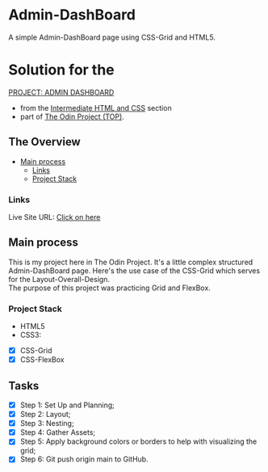 # Admin-DashBoard
A simple Admin-DashBoard page using CSS-Grid and HTML5.

# Solution for the 
[PROJECT: ADMIN DASHBOARD](https://www.theodinproject.com/paths/full-stack-javascript/courses/intermediate-html-and-css/lessons/admin-dashboard)<br>
  - from the [Intermediate HTML and CSS](https://www.theodinproject.com/paths/full-stack-javascript/courses/intermediate-html-and-css#intermediate-html-concepts) section<br>
  - part of [The Odin Project (TOP)](https://www.theodinproject.com/).

## The Overview
- [Main process](#main-process)
  - [Links](#links)
  - [Project Stack](#project-stack)

### Links
Live Site URL: [Click on here](futureURL)

## Main process
This is my project here in The Odin Project. It's a little complex structured Admin-DashBoard page. Here's the use case of the CSS-Grid which serves for the Layout-Overall-Design.<br> 
The purpose of this project was practicing Grid and FlexBox.

### Project Stack
- HTML5
- CSS3:
- [x] CSS-Grid
- [x] CSS-FlexBox

## Tasks
- [x] Step 1: Set Up and Planning;
- [x] Step 2: Layout;
- [x] Step 3: Nesting;
- [x] Step 4: Gather Assets;
- [x] Step 5: Apply background colors or borders to help with visualizing the grid;
- [x] Step 6: Git push origin main to GitHub.
